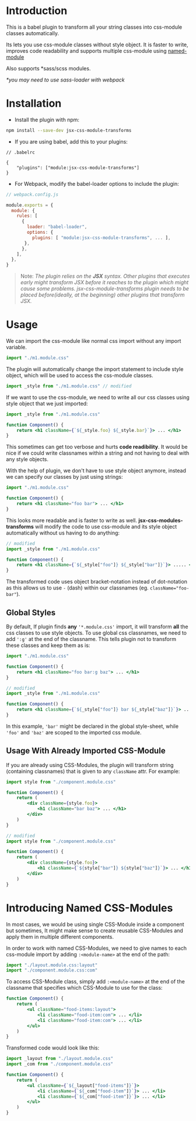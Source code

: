 # Introduction

This is a babel plugin to transform all your string classes into css-module classes automatically.

Its lets you use css-module classes without style object.
It is faster to write, improves code readability and supports multiple css-module using [named-module](#introducing-named-css-modules)

Also supports \*sass/scss modules.

_\*you may need to use sass-loader with webpack_

# Installation

- Install the plugin with npm:

```sh
npm install --save-dev jsx-css-module-transforms
```

 - If you are using babel, add this to your plugins:

```jsonc
// .babelrc

{
    "plugins": ["module:jsx-css-module-transforms"]
}
```

- For Webpack, modify the babel-loader options to include the plugin:

```js
// webpack.config.js

module.exports = {
  module: {
    rules: [
      {
        loader: "babel-loader",
        options: {
          plugins: [ "module:jsx-css-module-transforms", ... ],
       },
      },
    ],
  },
}
```

> Note: _The plugin relies on the **JSX** syntax. Other plugins that executes early might transform JSX
> before it reaches to the plugin which might cause some problems. jsx-css-module-transforms plugin needs
> to be placed before(ideally, at the beginning) other plugins that transform JSX._

# Usage

We can import the css-module like normal css import without any import variable.

```jsx
import "./m1.module.css"
```

The plugin will automatically change the import statement to include style object,
which will be used to access the css-module classes.

```jsx
import _style from "./m1.module.css" // modified
```

If we want to use the css-module, we need to write all our css classes using 
style object that we just imported:

```jsx
import _style from "./m1.module.css"

function Component() {
    return <h1 className={`${_style.foo} ${_style.bar}`}> ... </h1>
}
```

This sometimes can get too verbose and hurts **code readibility**. 
It would be nice if we could write classnames within a string and not 
having to deal with any style objects.


With the help of plugin, we don't have to use style object anymore, instead we can specify our classes by just using strings:

```jsx
import "./m1.module.css"

function Component() {
    return <h1 className="foo bar"> ... </h1>
}
```

This looks more readable and is faster to write as well.
__jsx-css-modules-transforms__ will modify the code to use css-module and its style object automatically without 
us having to do anything:

```jsx
// modified
import _style from "./m1.module.css"

function Component() {
    return <h1 className={`${_style["foo"]} ${_style["bar"]}`}> ..... </h1>
}
```

The transformed code uses object bracket-notation instead of dot-notation as this allows
us to use `-` (dash) within our classnames (eg. `className="foo-bar"`).

## Global Styles

By default, If plugin finds **any** `'*.module.css'` import, it will transform **all** the css classes
to use style objects. To use global css classnames, we need to add `':g'` at the end of the classname. 
This tells plugin not to transform these classes and keep them as is:

```jsx
import "./m1.module.css"

function Component() {
    return <h1 className="foo bar:g baz"> ... </h1>
}
```

```jsx
// modified
import _style from "./m1.module.css"

function Component() {
    return <h1 className={`${_style["foo"]} bar ${_style["baz"]}`}> ... </h1>
}
```

In this example, `'bar'` might be declared in the global style-sheet, while `'foo'` and `'baz'` are
scoped to the imported css module.


## Usage With Already Imported CSS-Module

If you are already using CSS-Modules, the plugin will transform string (containing classnames)
that is given to any `className` attr. For example:

```jsx
import style from "./component.module.css"

function Component() {
    return (
        <div className={style.foo}>
            <h1 className="bar baz"> ... </h1> 
        </div>
    )
}
```

```jsx
// modified
import style from "./component.module.css"

function Component() {
    return (
        <div className={style.foo}>
            <h1 className={`${style["bar"]} ${style["baz"]}`}> ... </h1>
        </div>
    )
}
```

# Introducing Named CSS-Modules

In most cases, we would be using single CSS-Module inside a component but sometimes,
It might make sense to create reusable CSS-Modules and apply them in multiple different components.

In order to work with named CSS-Modules, we need to give names to each css-module import
by adding `:<module-name>` at the end of the path:

```jsx
import "./layout.module.css:layout"
import "./component.module.css:com"
```

To access CSS-Module class, simply add `:<module-name>` at the end of the classname that specifies which CSS-Module
to use for the class:

```jsx
function Component() {
    return (
        <ul className="food-items:layout">
            <li className="food-item:com"> ... </li>
            <li className="food-item:com"> ... </li>
        </ul>
    )
}
```
Transformed code would look like this:

```jsx
import _layout from "./layout.module.css"
import _com from "./component.module.css"

function Component() {
    return (
        <ul className={`${_layout["food-items"]}`}>
            <li className={`${_com["food-item"]}`}> ... </li>
            <li className={`${_com["food-item"]}`}> ... </li>
        </ul>
    )
}
```
